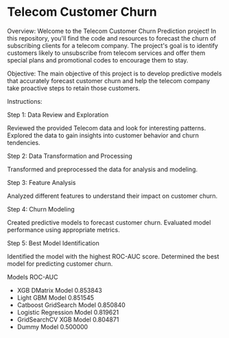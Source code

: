 # Telecom Customer Churn
Overview: Welcome to the Telecom Customer Churn Prediction project! In this repository, you'll find the code and resources to forecast the churn of subscribing clients for a telecom company. The project's goal is to identify customers likely to unsubscribe from telecom services and offer them special plans and promotional codes to encourage them to stay.

Objective:
The main objective of this project is to develop predictive models that accurately forecast customer churn and help the telecom company take proactive steps to retain those customers.

Instructions:

Step 1: Data Review and Exploration

Reviewed the provided Telecom data and look for interesting patterns.
Explored the data to gain insights into customer behavior and churn tendencies.

Step 2: Data Transformation and Processing

Transformed and preprocessed the data for analysis and modeling.

Step 3: Feature Analysis

Analyzed different features to understand their impact on customer churn.

Step 4: Churn Modeling

Created predictive models to forecast customer churn.
Evaluated model performance using appropriate metrics.

Step 5: Best Model Identification

Identified the model with the highest ROC-AUC score.
Determined the best model for predicting customer churn.

Models	ROC-AUC
- XGB DMatrix Model	0.853843
- Light GBM Model	0.851545
- Catboost GridSearch Model	0.850840
- Logistic Regression Model	0.819621
- GridSearchCV XGB Model	0.804871
- Dummy Model	0.500000
